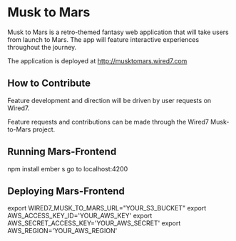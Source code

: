 # Musk to Mars

Musk to Mars is a retro-themed fantasy web application that will take users from launch to Mars.  The app will feature interactive experiences throughout the journey. 

The application is deployed at http://musktomars.wired7.com

## How to Contribute

Feature development and direction will be driven by user requests on Wired7.

Feature requests and contributions can be made through the Wired7 Musk-to-Mars project.


## Running Mars-Frontend

npm install
ember s
go to localhost:4200

## Deploying Mars-Frontend

export WIRED7_MUSK_TO_MARS_URL="YOUR_S3_BUCKET"
export AWS_ACCESS_KEY_ID='YOUR_AWS_KEY'
export AWS_SECRET_ACCESS_KEY='YOUR_AWS_SECRET'
export AWS_REGION='YOUR_AWS_REGION'
